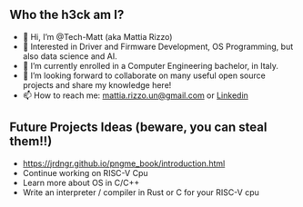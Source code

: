 ## Who the h3ck am I?
- 👋 Hi, I’m @Tech-Matt (aka Mattia Rizzo)
- 👀 Interested in Driver and Firmware Development, OS Programming, but also data science and AI.
- 🌱 I’m currently enrolled in a Computer Engineering bachelor, in Italy.
- 💞️ I’m looking forward to collaborate on many useful open source projects and share my knowledge here!
- 📫 How to reach me: mattia.rizzo.un@gmail.com or [Linkedin](https://www.linkedin.com/in/rizzo-mattia/)

## Future Projects Ideas (beware, you can steal them!!)
- https://jrdngr.github.io/pngme_book/introduction.html
- Continue working on RISC-V Cpu
- Learn more about OS in C/C++
- Write an interpreter / compiler in Rust or C for your RISC-V cpu

